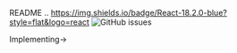 README ..
https://img.shields.io/badge/React-18.2.0-blue?style=flat&logo=react
<span> </span>
<img alt="GitHub issues" src="https://img.shields.io/github/issues/AbhishekDaulatkar/webapp">
  
Implementing->

